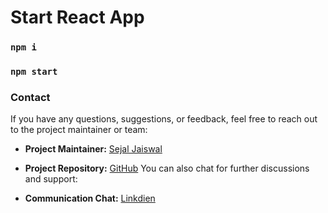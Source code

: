 # Start React App

### `npm i`
### `npm start`


### Contact

If you have any questions, suggestions, or feedback, feel free to reach out to the project maintainer or team:

- **Project Maintainer:** [Sejal Jaiswal](mailto:710sejal@gmail.com)
- **Project Repository:** [GitHub](https://github.com/sejal710/sejal710.github.io)
You can also chat for further discussions and support:

- **Communication Chat:** [Linkdien](https://www.linkedin.com/in/sejal-jaiswal-645b4b217/)
